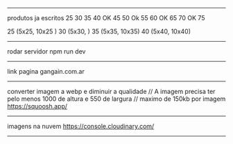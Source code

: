 ________________________________

produtos ja escritos
25
30
35
40 OK
45
50 Ok
55
60 OK
65
70 OK
75

25 (5x25, 10x25 )
30 (5x30, )
35 (5x35, 10x35)
40 (5x40, 10x40)

________________________________

rodar servidor
npm run dev

________________________________

link pagina
gangain.com.ar

________________________________

converter imagem a webp e diminuir a qualidade // A imagem precisa ter pelo menos 1000 de altura e 550 de largura // maximo de 150kb por imagem
https://squoosh.app/

________________________________

imagens na nuvem
https://console.cloudinary.com/

________________________________